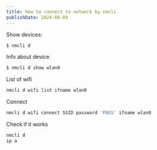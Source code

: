 ```yaml
---
title: How to connect to network by nmcli
publishDate: 2024-08-09
---
```

Show devices:

```bash
$ nmcli d
```

Info about device
```bash
$ nmcli d show wlan0
```

List of wifi

```bash
nmcli d wifi list ifname wlan0
```

Connect

```bash
nmcli d wifi connect SSID password 'PASS' ifname wlan0
```

Check if it works

```bash
nmcli d
ip a
```
